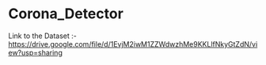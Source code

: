# Corona_Detector
Link to the Dataset :- https://drive.google.com/file/d/1EvjM2iwM1ZZWdwzhMe9KKLlfNkyGtZdN/view?usp=sharing
